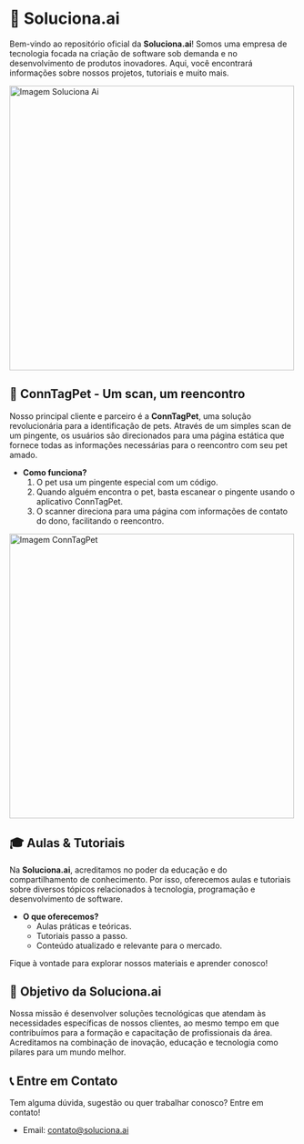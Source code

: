 # 🚀 Soluciona.ai

Bem-vindo ao repositório oficial da **Soluciona.ai**! Somos uma empresa de tecnologia focada na criação de software sob demanda e no desenvolvimento de produtos inovadores. Aqui, você encontrará informações sobre nossos projetos, tutoriais e muito mais.

<img src="https://www.soluciona.ai/wp-content/uploads/2020/09/Logo1.png" alt="Imagem Soluciona Ai" width="500px">

## 🐾 ConnTagPet - Um scan, um reencontro

Nosso principal cliente e parceiro é a **ConnTagPet**, uma solução revolucionária para a identificação de pets. Através de um simples scan de um pingente, os usuários são direcionados para uma página estática que fornece todas as informações necessárias para o reencontro com seu pet amado.

- **Como funciona?**
  1. O pet usa um pingente especial com um código.
  2. Quando alguém encontra o pet, basta escanear o pingente usando o aplicativo ConnTagPet.
  3. O scanner direciona para uma página com informações de contato do dono, facilitando o reencontro.

<img src="https://conntagpet.com.br/wp-content/uploads/2023/08/logo_slogan_alpha.png" alt="Imagem ConnTagPet" width="500px">

## 🎓 Aulas & Tutoriais

Na **Soluciona.ai**, acreditamos no poder da educação e do compartilhamento de conhecimento. Por isso, oferecemos aulas e tutoriais sobre diversos tópicos relacionados à tecnologia, programação e desenvolvimento de software.

- **O que oferecemos?**
  - Aulas práticas e teóricas.
  - Tutoriais passo a passo.
  - Conteúdo atualizado e relevante para o mercado.

Fique à vontade para explorar nossos materiais e aprender conosco!

## 🎯 Objetivo da Soluciona.ai

Nossa missão é desenvolver soluções tecnológicas que atendam às necessidades específicas de nossos clientes, ao mesmo tempo em que contribuímos para a formação e capacitação de profissionais da área. Acreditamos na combinação de inovação, educação e tecnologia como pilares para um mundo melhor.

## 📞 Entre em Contato

Tem alguma dúvida, sugestão ou quer trabalhar conosco? Entre em contato!

- Email: [contato@soluciona.ai](mailto:contato@soluciona.ai)
